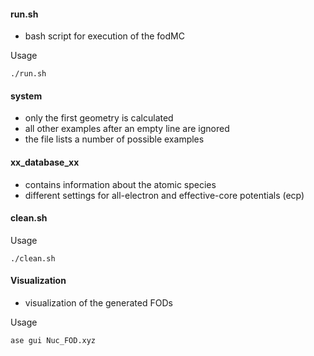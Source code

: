 #### run.sh 

- bash script for execution of the fodMC

Usage  
``` should work with other shells too
./run.sh
```
 

#### system 

- only the first geometry is calculated
- all other examples after an empty line are ignored
- the file lists a number of possible examples


#### xx_database_xx 

- contains information about the atomic species 
- different settings for all-electron and effective-core potentials (ecp)


#### clean.sh 

Usage   
``` should work with other shells too
./clean.sh
```


#### Visualization 

- visualization of the generated FODs 

Usage  
```bash 
ase gui Nuc_FOD.xyz 
``` 
